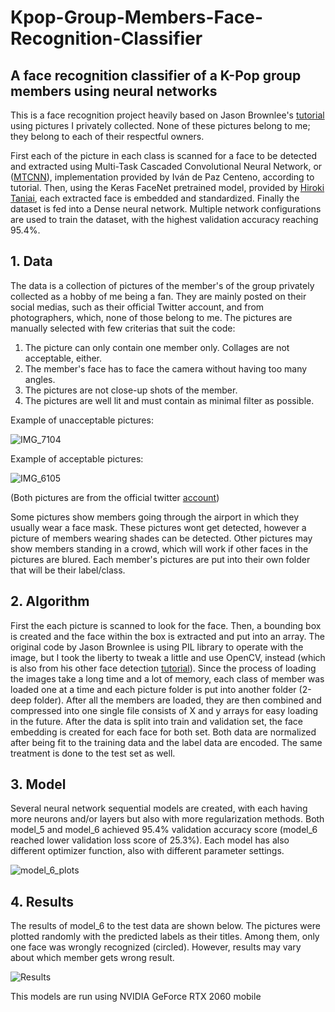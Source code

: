 # Kpop-Group-Members-Face-Recognition-Classifier

## A face recognition classifier of a K-Pop group members using neural networks


This is a face recognition project heavily based on Jason Brownlee's [tutorial](https://machinelearningmastery.com/how-to-develop-a-face-recognition-system-using-facenet-in-keras-and-an-svm-classifier/) using pictures I privately collected. None of these pictures belong to me; they belong to each of their respectful owners. 

First each of the picture in each class is scanned for a face to be detected and extracted using Multi-Task Cascaded Convolutional Neural Network, or ([MTCNN](https://github.com/ipazc/mtcnn)), implementation provided by Iván de Paz Centeno, according to tutorial. Then, using the Keras FaceNet pretrained model, provided by [Hiroki Taniai](https://github.com/nyoki-mtl/keras-facenet), each extracted face is embedded and standardized. Finally the dataset is fed into a Dense neural network. Multiple network configurations are used to train the dataset, with the highest validation accuracy reaching 95.4%.

## 1. Data 

The data is a collection of pictures of the member's of the group privately collected as a hobby of me being a fan. They are mainly posted on their social medias, such as their official Twitter account, and from photographers, which, none of those belong to me. The pictures are manually selected with few criterias that suit the code:

  1. The picture can only contain one member only. Collages are not acceptable, either.
  2. The member's face has to face the camera without having too many angles.
  3. The pictures are not close-up shots of the member.
  4. The pictures are well lit and must contain as minimal filter as possible.

Example of unacceptable pictures:

![IMG_7104](https://user-images.githubusercontent.com/58354284/144191135-54dc1c8b-b01c-47c8-b3ed-e8f2e9ba6b1c.JPG)

Example of acceptable pictures:

![IMG_6105](https://user-images.githubusercontent.com/58354284/144191510-3eabf4b9-2be9-44a8-bee9-d3f3f852ad02.JPG)

(Both pictures are from the official twitter [account](https://twitter.com/JYPETWICE))


Some pictures show members going through the airport in which they usually wear a face mask. These pictures wont get detected, however a picture of members wearing shades can be detected. Other pictures may show members standing in a crowd, which will work if other faces in the pictures are blured. Each member's pictures are put into their own folder that will be their label/class.

## 2. Algorithm

First the each picture is scanned to look for the face. Then, a bounding box is created and the face within the box is extracted and put into an array. The original code by Jason Brownlee is using PIL library to operate with the image, but I took the liberty to tweak a little and use OpenCV, instead (which is also from his other face detection [tutorial](https://machinelearningmastery.com/how-to-perform-face-detection-with-classical-and-deep-learning-methods-in-python-with-keras/)). Since the process of loading the images take a long time and a lot of memory, each class of member was loaded one at a time and each picture folder is put into another folder (2-deep folder). After all the members are loaded, they are then combined and compressed into one single file consists of X and y arrays for easy loading in the future. After the data is split into train and validation set, the face embedding is created for each face for both set. Both data are normalized after being fit to the training data and the label data are encoded. The same treatment is done to the test set as well.

## 3. Model

Several neural network sequential models are created, with each having more neurons and/or layers but also with more regularization methods. Both model_5 and model_6 achieved 95.4% validation accuracy score (model_6 reached lower validation loss score of 25.3%). Each model has also different optimizer function, also with different parameter settings.

![model_6_plots](https://user-images.githubusercontent.com/58354284/144190281-a2abfe16-4f0f-411b-acee-1d8d6dd177ca.png)

## 4. Results

The results of model_6 to the test data are shown below. The pictures were plotted randomly with the predicted labels as their titles. Among them, only one face was wrongly recognized (circled). However, results may vary about which member gets wrong result.

![Results](https://user-images.githubusercontent.com/58354284/144177606-203f9ebb-c9ee-4345-a42e-0ac96071f35a.png)



This models are run using NVIDIA GeForce RTX 2060 mobile
